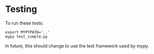 Testing
=======

To run these tests:

    export MYPYPATH='..'
    mypy test_simple.py

In future, this should change to use the test framework used by mypy.
